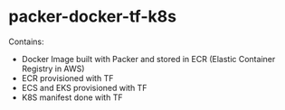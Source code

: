 # packer-docker-tf-k8s

Contains:
- Docker Image built with Packer and stored in ECR (Elastic Container Registry in AWS)
- ECR provisioned with TF
- ECS and EKS provisioned with TF
- K8S manifest done with TF